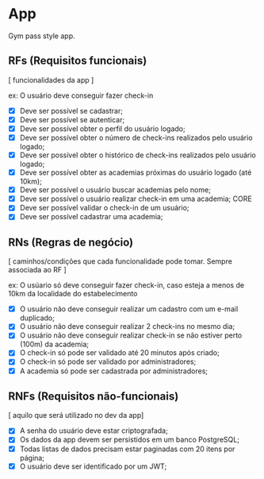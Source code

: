 # App

Gym pass style app.

## RFs (Requisitos funcionais)

[ funcionalidades da app ]

ex: O usuário deve conseguir fazer check-in

- [x] Deve ser possível se cadastrar;
- [x] Deve ser possível se autenticar;
- [x] Deve ser possível obter o perfil do usuário logado;
- [x] Deve ser possível obter o número de check-ins realizados pelo usuário logado;
- [x] Deve ser possível obter o histórico de check-ins realizados pelo usuário logado;
- [x] Deve ser possível obter as academias próximas do usuário logado (até 10km);
- [x] Deve ser possível o usuário buscar academias pelo nome;
- [x] Deve ser possível o usuário realizar check-in em uma academia; CORE
- [x] Deve ser possível validar o check-in de um usuário;
- [x] Deve ser possível cadastrar uma academia;

## RNs (Regras de negócio)

[ caminhos/condições que cada funcionalidade pode tomar. Sempre associada ao RF ]

ex: O usúario só deve conseguir fazer check-in, caso esteja a menos de 10km da localidade do estabelecimento

- [x] O usuário não deve conseguir realizar um cadastro com um e-mail duplicado;
- [x] O usuário não deve conseguir realizar 2 check-ins no mesmo dia;
- [x] O usuário não deve conseguir realizar check-in se não estiver perto (100m) da academia;
- [x] O check-in só pode ser validado até 20 minutos após criado;
- [x] O check-in só pode ser validado por administradores;
- [x] A academia só pode ser cadastrada por administradores;

## RNFs (Requisitos não-funcionais)

[ aquilo que será utilizado no dev da app]

- [x] A senha do usuário deve estar criptografada;
- [x] Os dados da app devem ser persistidos em um banco PostgreSQL;
- [x] Todas listas de dados precisam estar paginadas com 20 itens por página;
- [x] O usuário deve ser identificado por um JWT;